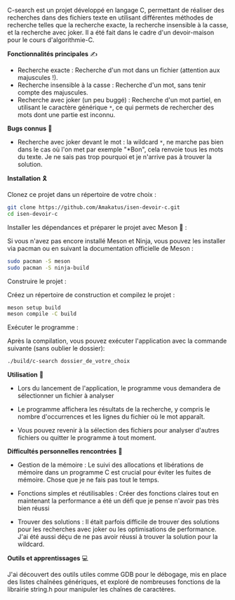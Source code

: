 C-search est un projet développé en langage C, permettant de réaliser des recherches dans des fichiers texte en utilisant différentes méthodes de recherche telles que la recherche exacte, la recherche insensible à la casse, et la recherche avec joker. Il a été fait dans le cadre d'un devoir-maison pour le cours d'algorithmie-C.

**Fonctionnalités principales** :writing_hand:

* Recherche exacte : Recherche d'un mot dans un fichier (attention aux majuscules !).
* Recherche insensible à la casse : Recherche d'un mot, sans tenir compte des majuscules.
* Recherche avec joker (un peu buggé) : Recherche d'un mot partiel, en utilisant le caractère générique `*`, ce qui permets de rechercher des mots dont une partie est inconnu.

**Bugs connus** :bug:

* Recherche avec joker devant le mot : la wildcard `*`, ne marche pas bien dans le cas où l'on met par exemple "*Bon", cela renvoie tous les mots du texte. Je ne sais pas trop pourquoi et je n'arrive pas à trouver la solution.

**Installation** :reminder_ribbon:

Clonez ce projet dans un répertoire de votre choix :

```bash
git clone https://github.com/Amakatus/isen-devoir-c.git
cd isen-devoir-c
```

Installer les dépendances et préparer le projet avec Meson :dizzy: :

Si vous n'avez pas encore installé Meson et Ninja, vous pouvez les installer via pacman ou en suivant la documentation officielle de Meson :

```bash 
sudo pacman -S meson
sudo pacman -S ninja-build
```

Construire le projet :

Créez un répertoire de construction et compilez le projet :

```bash
meson setup build
meson compile -C build
```

Exécuter le programme :

Après la compilation, vous pouvez exécuter l'application avec la commande suivante (sans oublier le dossier):

```bash
./build/c-search dossier_de_votre_choix
```

**Utilisation** :bust_in_silhouette:

- Lors du lancement de l'application, le programme vous demandera de sélectionner un fichier à analyser

- Le programme affichera les résultats de la recherche, y compris le nombre d'occurrences et les lignes du fichier où le mot apparaît.

- Vous pouvez revenir à la sélection des fichiers pour analyser d'autres fichiers ou quitter le programme à tout moment.

**Difficultés personnelles rencontrées** :climbing:

- Gestion de la mémoire : Le suivi des allocations et libérations de mémoire dans un programme C est crucial pour éviter les fuites de mémoire. Chose que je ne fais pas tout le temps.

- Fonctions simples et réutilisables : Créer des fonctions claires tout en maintenant la performance a été un défi que je pense n'avoir pas très bien réussi

- Trouver des solutions : Il était parfois difficile de trouver des solutions pour les recherches avec joker ou les optimisations de performance. J'ai été aussi déçu de ne pas avoir réussi à trouver la solution pour la wildcard.

**Outils et apprentissages** :computer:

J'ai découvert des outils utiles comme GDB pour le débogage, mis en place des listes chaînées génériques, et exploré de nombreuses fonctions de la librairie string.h pour manipuler les chaînes de caractères.
